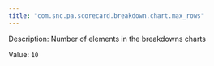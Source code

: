 ```yaml
---
title: "com.snc.pa.scorecard.breakdown.chart.max_rows"
---
```


Description: Number of elements in the breakdowns charts

Value: `10`